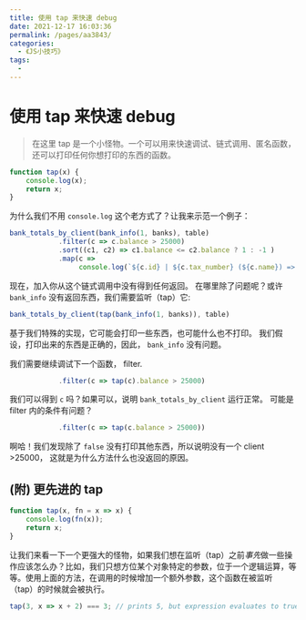 ```yaml
---
title: 使用 tap 来快速 debug
date: 2021-12-17 16:03:36
permalink: /pages/aa3843/
categories:
  - 《JS小技巧》
tags:
  - 
---
```



# 使用 tap 来快速 debug

> 在这里 tap 是一个小怪物。一个可以用来快速调试、链式调用、匿名函数，还可以打印任何你想打印的东西的函数。

<!-- more -->

``` javascript
function tap(x) {
    console.log(x);
    return x;
}
```

为什么我们不用 `console.log` 这个老方式了？让我来示范一个例子：

``` javascript
bank_totals_by_client(bank_info(1, banks), table)
            .filter(c => c.balance > 25000)
            .sort((c1, c2) => c1.balance <= c2.balance ? 1 : -1 )
            .map(c =>
                 console.log(`${c.id} | ${c.tax_number} (${c.name}) => ${c.balance}`));
```

现在，加入你从这个链式调用中没有得到任何返回。
在哪里除了问题呢？或许 `bank_info` 没有返回东西，我们需要监听（tap）它:

``` javascript
bank_totals_by_client(tap(bank_info(1, banks)), table)
```

基于我们特殊的实现，它可能会打印一些东西，也可能什么也不打印。
我们假设，打印出来的东西是正确的，因此， `bank_info` 没有问题。

我们需要继续调试下一个函数， filter.

``` javascript
            .filter(c => tap(c).balance > 25000)
```

我们可以得到 `c` 吗？如果可以，说明 `bank_totals_by_client` 运行正常。
可能是 filter 内的条件有问题？

``` javascript
            .filter(c => tap(c.balance > 25000))
```

啊哈！我们发现除了 `false` 没有打印其他东西，所以说明没有一个 client >25000，
这就是为什么方法什么也没返回的原因。

## (附) 更先进的 tap

``` javascript
function tap(x, fn = x => x) {
    console.log(fn(x));
    return x;
}
```

让我们来看一下一个更强大的怪物，如果我们想在监听（tap）之前*事先*做一些操作应该怎么办？比如，我们只想方位某个对象特定的参数，位于一个逻辑运算，等等。使用上面的方法，在调用的时候增加一个额外参数，这个函数在被监听（tap）的时候就会被执行。

``` javascript
tap(3, x => x + 2) === 3; // prints 5, but expression evaluates to true, why :-)?
```
